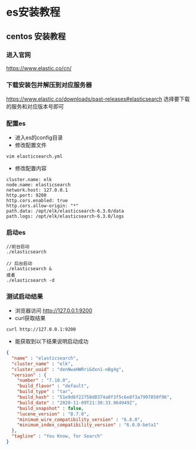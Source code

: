 # es安装教程

## centos 安装教程

### 进入官网
https://www.elastic.co/cn/

### 下载安装包并解压到对应服务器
https://www.elastic.co/downloads/past-releases#elasticsearch
选择要下载的服务和对应版本号即可

### 配置es
- 进入es的config目录
- 修改配置文件

``` 
vim elasticsearch.yml 
```

- 修改配置内容

```
cluster.name: elk
node.name: elasticsearch
network.host: 127.0.0.1
http.port: 9200
http.cors.enabled: true
http.cors.allow-origin: "*"
path.data: /opt/elk/elasticsearch-6.3.0/data
path.logs: /opt/elk/elasticsearch-6.3.0/logs

```

### 启动es
``` shell
//前台启动
./elasticsearch  

// 后台启动
./elasticsearch &  
或者  
./elasticsearch -d 
```

### 测试启动结果
- 浏览器访问 http://127.0.0.1:9200
- curl获取结果

```
curl http://127.0.0.1:9200
```

- 能获取到以下结果说明启动成功

``` json
{
  "name" : "elasticsearch",
  "cluster_name" : "elk",
  "cluster_uuid" : "denNwaHWRriGdxn1-nBg4g",
  "version" : {
    "number" : "7.10.0",
    "build_flavor" : "default",
    "build_type" : "tar",
    "build_hash" : "51e9d6f22758d0374a0f3f5c6e8f3a7997850f96",
    "build_date" : "2020-11-09T21:30:33.964949Z",
    "build_snapshot" : false,
    "lucene_version" : "8.7.0",
    "minimum_wire_compatibility_version" : "6.8.0",
    "minimum_index_compatibility_version" : "6.0.0-beta1"
  },
  "tagline" : "You Know, for Search"
}
```
